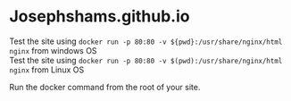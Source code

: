 ﻿# Josephshams.github.io

Test the site using `docker run -p 80:80 -v ${pwd}:/usr/share/nginx/html nginx` from windows OS   
Test the site using `docker run -p 80:80 -v $(pwd):/usr/share/nginx/html nginx` from Linux OS

Run the docker command from the root of your site.

